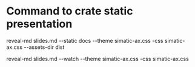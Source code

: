 # 

# Command to crate static presentation
reveal-md slides.md --static docs --theme simatic-ax.css -css simatic-ax.css --assets-dir dist

reveal-md slides.md --watch --theme simatic-ax.css -css simatic-ax.css